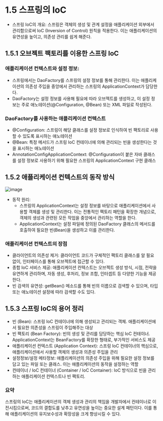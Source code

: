 1.5 스프링의 IoC
=
- 스프링 IoC의 개요: 
스프링은 객체의 생성 및 관계 설정을 애플리케이션 외부에서 관리함으로써 IoC (Inversion of Control) 원칙을 적용한다.
이는 애플리케이션의 유연성을 높이고, 의존성 관리를 쉽게 해준다.

## 1.5.1 오브젝트 팩토리를 이용한 스프링 IoC
### 애플리케이션 컨텍스트와 설정 정보:
- 스프링에서는 DaoFactory를 스프링의 설정 정보를 통해 관리한다. 이는 애플리케이션의 의존성 주입을 중앙에서 관리하는 스프링의 ApplicationContext가 담당한다.
- DaoFactory는 설정 정보를 사용해 필요에 따라 오브젝트를 생성하고, 이 설정 정보는 주로 애노테이션(@Configuration, @Bean) 또는 XML 파일로 작성된다.

### DaoFactory를 사용하는 애플리케이션 컨텍스트
- @Configuration: 스프링이 해당 클래스를 설정 정보로 인식하여 빈 팩토리로 사용할 수 있도록 표시하는 애노테이션
- @Bean: 특정 메서드가 스프링 IoC 컨테이너에 의해 관리되는 빈을 생성한다는 것을 표시하는 애노테이션
- AnnotationConfigApplicationContext: @Configuration이 붙은 자바 클래스를 설정 정보로 사용하기 위해 필요한 스프링의 ApplicationContext 구현 클래스

## 1.5.2 애플리케이션 컨텍스트의 동작 방식
![image](https://github.com/user-attachments/assets/0844fbf6-402d-467f-ae06-0e7dbf0f148c)
- 동작 원리:
  - 스프링의 ApplicationContext는 설정 정보를 바탕으로 애플리케이션에서 사용할 객체를 생성 및 관리한다.
  이는 전통적인 팩토리 패턴을 확장한 개념으로, 객체의 생성과 관련된 모든 작업을 중앙에서 관리하는 역할을 한다.
  - ApplicationContext는 설정 파일에 정의된 DaoFactory 클래스의 메서드를 호출하여 필요한 빈(Bean)을 생성하고 이를 관리한다.

### 애플리케이션 컨텍스트의 장점
- 클라이언트의 의존성 제거: 클라이언트 코드가 구체적인 팩토리 클래스를 알 필요 없이, 인터페이스를 통해 오브젝트에 접근할 수 있다.
- 종합 IoC 서비스 제공: 애플리케이션 컨텍스트는 오브젝트 생성 방식, 시점, 전략을 유연하게 관리하며, 자동 생성, 후처리, 정보 조합, 인터셉트 등 다양한 기능을 제공한다.
- 빈 검색의 유연성: getBean() 메소드를 통해 빈의 이름으로 검색할 수 있으며, 타입 또는 애노테이션 설정에 따라 검색할 수도 있다.

## 1.5.3 스프링 IoC의 용어 정리
- 빈 (Bean): 스프링 IoC 컨테이너에 의해 생성되고 관리되는 객체. 애플리케이션에서 필요한 의존성을 스프링이 주입해주는 대상
- 빈 팩토리 (Bean Factory): 빈의 생성 및 관리를 담당하는 핵심 IoC 컨테이너. ApplicationContext는 BeanFactory를 확장한 형태로, 부가적인 서비스도 제공
- 애플리케이션 컨텍스트 (Application Context): 스프링 IoC 컨테이너의 핵심으로, 애플리케이션에서 사용할 객체의 생성과 의존성 주입을 관리
- 설정정보/설정 메타정보: 애플리케이션의 의존성 주입을 위해 필요한 설정 정보를 담고 있는 파일 또는 클래스. 이는 애플리케이션의 동작을 설정하는 역할
- 컨테이너 / IoC 컨테이너 (Container / IoC Container): IoC 방식으로 빈을 관리하는 애플리케이션 컨텍스트나 빈 팩토리.

### 요약
스프링의 IoC는 애플리케이션의 객체 생성과 관리의 책임을 개발자에서 컨테이너로 이전시킴으로써,
코드의 결합도를 낮추고 유연성을 높이는 중요한 설계 패턴이다.
이를 통해 애플리케이션의 유지보수성과 확장성을 크게 향상시킬 수 있다.
